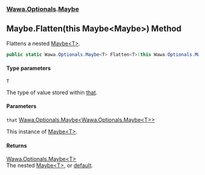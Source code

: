 ### [Wawa.Optionals](Wawa.Optionals.md 'Wawa.Optionals').[Maybe](Maybe.md 'Wawa.Optionals.Maybe')

## Maybe.Flatten<T>(this Maybe<Maybe<T>>) Method

Flattens a nested [Maybe&lt;T&gt;](Maybe_T_.md 'Wawa.Optionals.Maybe<T>').

```csharp
public static Wawa.Optionals.Maybe<T> Flatten<T>(this Wawa.Optionals.Maybe<Wawa.Optionals.Maybe<T>> that);
```
#### Type parameters

<a name='Wawa.Optionals.Maybe.Flatten_T_(thisWawa.Optionals.Maybe_Wawa.Optionals.Maybe_T__).T'></a>

`T`

The type of value stored within [that](Maybe.Flatten.vaV3c2mud2sup40YdS0COw.md#Wawa.Optionals.Maybe.Flatten_T_(thisWawa.Optionals.Maybe_Wawa.Optionals.Maybe_T__).that 'Wawa.Optionals.Maybe.Flatten<T>(this Wawa.Optionals.Maybe<Wawa.Optionals.Maybe<T>>).that').
#### Parameters

<a name='Wawa.Optionals.Maybe.Flatten_T_(thisWawa.Optionals.Maybe_Wawa.Optionals.Maybe_T__).that'></a>

`that` [Wawa.Optionals.Maybe&lt;](Maybe_T_.md 'Wawa.Optionals.Maybe<T>')[Wawa.Optionals.Maybe&lt;](Maybe_T_.md 'Wawa.Optionals.Maybe<T>')[T](Maybe.Flatten.vaV3c2mud2sup40YdS0COw.md#Wawa.Optionals.Maybe.Flatten_T_(thisWawa.Optionals.Maybe_Wawa.Optionals.Maybe_T__).T 'Wawa.Optionals.Maybe.Flatten<T>(this Wawa.Optionals.Maybe<Wawa.Optionals.Maybe<T>>).T')[&gt;](Maybe_T_.md 'Wawa.Optionals.Maybe<T>')[&gt;](Maybe_T_.md 'Wawa.Optionals.Maybe<T>')

This instance of [Maybe&lt;T&gt;](Maybe_T_.md 'Wawa.Optionals.Maybe<T>').

#### Returns
[Wawa.Optionals.Maybe&lt;](Maybe_T_.md 'Wawa.Optionals.Maybe<T>')[T](Maybe.Flatten.vaV3c2mud2sup40YdS0COw.md#Wawa.Optionals.Maybe.Flatten_T_(thisWawa.Optionals.Maybe_Wawa.Optionals.Maybe_T__).T 'Wawa.Optionals.Maybe.Flatten<T>(this Wawa.Optionals.Maybe<Wawa.Optionals.Maybe<T>>).T')[&gt;](Maybe_T_.md 'Wawa.Optionals.Maybe<T>')  
The nested [Maybe&lt;T&gt;](Maybe_T_.md 'Wawa.Optionals.Maybe<T>'), or [default](https://docs.microsoft.com/en-us/dotnet/csharp/language-reference/keywords/default 'https://docs.microsoft.com/en-us/dotnet/csharp/language-reference/keywords/default').